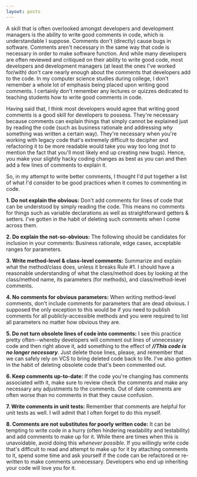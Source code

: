 ```yaml
---
layout: posts
---
```


A skill that is often overlooked amongst developers and development managers is the ability to write good comments in code, which is understandable I suppose.  Comments don't (directly) cause bugs in software.  Comments aren't necessary in the same way that code is necessary in order to make software function.  And while many developers are often reviewed and critiqued on their ability to write good code, most developers and development managers (at least the ones I've worked for/with) don't care nearly enough about the comments that developers add to the code.  In my computer science studies during college, I don't remember a whole lot of emphasis being placed upon writing good comments.  I certainly don't remember any lectures or quizzes dedicated to teaching students how to write good comments in code.

Having said that, I think most developers would agree that writing good comments is a good skill for developers to possess.  They're necessary because comments can explain things that simply cannot be explained just by reading the code (such as business rationale and addressing *why* something was written a certain way).  They're necessary when you're working with legacy code that's extremely difficult to decipher and refactoring it to be more readable would take you way too long (not to mention the fact that you'll most likely end up creating new bugs).  Hence, you make your slightly hacky coding changes as best as you can and then add a few lines of comments to explain it.

So, in my attempt to write better comments, I thought I'd put together a list of what I'd consider to be good practices when it comes to commenting in code.

**1. Do not explain the obvious:** Don't add comments for lines of code that can be understood by simply reading the code.  This means no comments for things such as variable declarations as well as straightforward getters & setters.  I've gotten in the habit of deleting such comments when I come across them.

**2. Do explain the not-so-obvious:** The following should be candidates for inclusion in your comments:  Business rationale, edge cases, acceptable ranges for parameters.

**3. Write method-level & class-level comments:**  Summarize and explain what the method/class does, unless it breaks Rule #1.  I should have a reasonable understanding of what the class/method does by looking at the class/method name, its parameters (for methods), and class/method-level comments.

**4. No comments for obvious parameters:** When writing method-level comments, don't include comments for parameters that are dead obvious.  I supposed the only exception to this would be if you need to publish comments for all publicly-accessible methods and you were required to list all parameters no matter how obvious they are.

**5. Do not turn obsolete lines of code into comments:**  I see this practice pretty often--whereby developers will comment out lines of unnecessary code and then right above it, add something to the effect of ***//This code is no longer necessary***.  Just delete those lines, please, and remember that we can safely rely on VCS to bring deleted code back to life.  I've also gotten in the habit of deleting obsolete code that's been commented out.

**6. Keep comments up-to-date:** If the code you're changing has comments associated with it, make sure to review check the comments and make any necessary any adjustments to the comments.  Out of date comments are often worse than no comments in that they cause confusion.

**7. Write comments in unit tests:** Remember that comments are helpful for unit tests as well.  I will admit that I often forget to do this myself.

**8. Comments are not substitutes for poorly written code:** It can be tempting to write code in a hurry (often hindering readability and testability) and add comments to make up for it.  While there are times when this is unavoidable, avoid doing this *whenever possible*.  If you willingly write code that's difficult to read and attempt to make up for it by attaching comments to it, spend some time and ask yourself if the code can be refactored or re-written to make comments unnecessary.  Developers who end up inheriting your code will love you for it.
